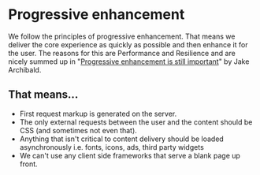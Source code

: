 # Progressive enhancement

We follow the principles of progressive enhancement. That means we deliver the core experience as quickly as possible and then enhance it for the user. The reasons for this are Performance and Resilience and are nicely summed up in "[Progressive enhancement is still important](http://jakearchibald.com/2013/progressive-enhancement-still-important/)" by Jake Archibald.

## That means...

- First request markup is generated on the server.
- The only external requests between the user and the content should be CSS (and sometimes not even that).
- Anything that isn't critical to content delivery should be loaded asynchronously i.e. fonts, icons, ads, third party widgets
- We can't use any client side frameworks that serve a blank page up front.


